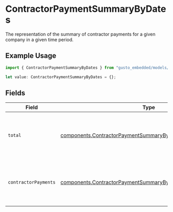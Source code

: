# ContractorPaymentSummaryByDates

The representation of the summary of contractor payments for a given company in a given time period.

## Example Usage

```typescript
import { ContractorPaymentSummaryByDates } from "gusto_embedded/models/components";

let value: ContractorPaymentSummaryByDates = {};
```

## Fields

| Field                                                                                                                                          | Type                                                                                                                                           | Required                                                                                                                                       | Description                                                                                                                                    |
| ---------------------------------------------------------------------------------------------------------------------------------------------- | ---------------------------------------------------------------------------------------------------------------------------------------------- | ---------------------------------------------------------------------------------------------------------------------------------------------- | ---------------------------------------------------------------------------------------------------------------------------------------------- |
| `total`                                                                                                                                        | [components.ContractorPaymentSummaryByDatesTotal](../../models/components/contractorpaymentsummarybydatestotal.md)                             | :heavy_minus_sign:                                                                                                                             | The wage and reimbursement totals for all contractor payments within a given time period.                                                      |
| `contractorPayments`                                                                                                                           | [components.ContractorPaymentSummaryByDatesContractorPayments](../../models/components/contractorpaymentsummarybydatescontractorpayments.md)[] | :heavy_minus_sign:                                                                                                                             | The individual contractor payments, within a given time period, grouped by check date.                                                         |